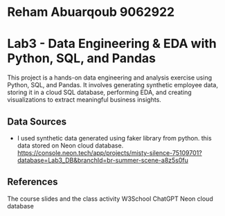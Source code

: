 
# Reham Abuarqoub   9062922
# Lab3 - Data Engineering & EDA with Python, SQL, and Pandas

This project is a hands-on data engineering and analysis exercise using Python, SQL, and Pandas. It involves generating synthetic employee data, storing it in a cloud SQL database, performing EDA, and creating visualizations to extract meaningful business insights.

## Data Sources

- I used synthetic data generated using faker library from python. this data stored on Neon cloud database.
https://console.neon.tech/app/projects/misty-silence-75109701?database=Lab3_DB&branchId=br-summer-scene-a8z5s0fu




## References

The course slides and the class activity
W3School
ChatGPT
Neon cloud database
